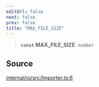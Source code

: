 ```yaml
---
editUrl: false
next: false
prev: false
title: "MAX_FILE_SIZE"
---
```


> **`const`** **MAX\_FILE\_SIZE**: `number`

## Source

[internal/io/src/Importer.ts:6](https://github.com/nodenogg-in/alpha-p2p/blob/e7369be/internal/io/src/Importer.ts#L6)

